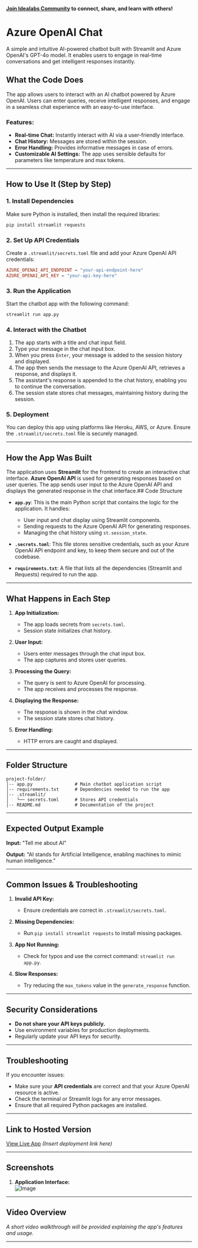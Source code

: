 **[Join Idealabs Community](https://curios.pm) to connect, share, and learn with others!**


# Azure OpenAI Chat

A simple and intuitive AI-powered chatbot built with Streamlit and Azure OpenAI's GPT-4o model. It enables users to engage in real-time conversations and get intelligent responses instantly.

## What the Code Does
The app allows users to interact with an AI chatbot powered by Azure OpenAI. Users can enter queries, receive intelligent responses, and engage in a seamless chat experience with an easy-to-use interface.

### Features:
- **Real-time Chat:** Instantly interact with AI via a user-friendly interface.
- **Chat History:** Messages are stored within the session.
- **Error Handling:** Provides informative messages in case of errors.
- **Customizable AI Settings:** The app uses sensible defaults for parameters like temperature and max tokens.

---

## How to Use It (Step by Step)

### 1. Install Dependencies
Make sure Python is installed, then install the required libraries:

```bash
pip install streamlit requests
```

### 2. Set Up API Credentials
Create a `.streamlit/secrets.toml` file and add your Azure OpenAI API credentials:

```toml
AZURE_OPENAI_API_ENDPOINT = "your-api-endpoint-here"
AZURE_OPENAI_API_KEY = "your-api-key-here"
```

### 3. Run the Application
Start the chatbot app with the following command:

```bash
streamlit run app.py
```

### 4. Interact with the Chatbot
1. The app starts with a title and chat input field.
2. Type your message in the chat input box.
3. When you press `Enter`, your message is added to the session history and displayed.
4. The app then sends the message to the Azure OpenAI API, retrieves a response, and displays it.
5. The assistant's response is appended to the chat history, enabling you to continue the conversation.
6. The session state stores chat messages, maintaining history during the session.

### 5. Deployment
You can deploy this app using platforms like Heroku, AWS, or Azure. Ensure the `.streamlit/secrets.toml` file is securely managed.

---
## How the App Was Built

The application uses **Streamlit** for the frontend to create an interactive chat interface. **Azure OpenAI API** is used for generating responses based on user queries. The app sends user input to the Azure OpenAI API and displays the generated response in the chat interface.## Code Structure

- **`app.py`**: This is the main Python script that contains the logic for the application. It handles:
  - User input and chat display using Streamlit components.
  - Sending requests to the Azure OpenAI API for generating responses.
  - Managing the chat history using `st.session_state`.

- **`.secrets.toml`**: This file stores sensitive credentials, such as your Azure OpenAI API endpoint and key, to keep them secure and out of the codebase.

- **`requirements.txt`**: A file that lists all the dependencies (Streamlit and Requests) required to run the app.

---

## What Happens in Each Step

1. **App Initialization:**
   - The app loads secrets from `secrets.toml`.
   - Session state initializes chat history.

2. **User Input:**
   - Users enter messages through the chat input box.
   - The app captures and stores user queries.

3. **Processing the Query:**
   - The query is sent to Azure OpenAI for processing.
   - The app receives and processes the response.

4. **Displaying the Response:**
   - The response is shown in the chat window.
   - The session state stores chat history.

5. **Error Handling:**
   - HTTP errors are caught and displayed.

---

## Folder Structure

```
project-folder/
│-- app.py                # Main chatbot application script
│-- requirements.txt      # Dependencies needed to run the app
│-- .streamlit/           
│   └── secrets.toml      # Stores API credentials
│-- README.md             # Documentation of the project
```

---

## Expected Output Example

**Input:** "Tell me about AI"

**Output:** "AI stands for Artificial Intelligence, enabling machines to mimic human intelligence."

---

## Common Issues & Troubleshooting

1. **Invalid API Key:**
   - Ensure credentials are correct in `.streamlit/secrets.toml`.

2. **Missing Dependencies:**
   - Run `pip install streamlit requests` to install missing packages.

3. **App Not Running:**
   - Check for typos and use the correct command: `streamlit run app.py`.

4. **Slow Responses:**
   - Try reducing the `max_tokens` value in the `generate_response` function.

---

## Security Considerations

- **Do not share your API keys publicly.**
- Use environment variables for production deployments.
- Regularly update your API keys for security.

---

## Troubleshooting

If you encounter issues:
- Make sure your **API credentials** are correct and that your Azure OpenAI resource is active.
- Check the terminal or Streamlit logs for any error messages.
- Ensure that all required Python packages are installed.

--- 

## Link to Hosted Version
[View Live App](#) *(Insert deployment link here)*

---

## Screenshots

1. **Application Interface:**  
   ![Image](https://github.com/user-attachments/assets/a80c99a7-9a1a-4d8e-a5fd-f30a2d779efe)


---

## Video Overview
*A short video walkthrough will be provided explaining the app's features and usage.*

---

